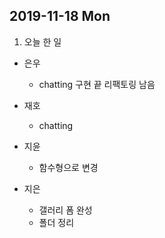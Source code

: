 ## 2019-11-18 Mon

1. 오늘 한 일
- 은우
  - chatting 구현 끝 리팩토링 남음

- 재호
  - chatting

- 지윤
  - 함수형으로 변경

- 지은
  - 갤러리 폼 완성
  - 폴더 정리
